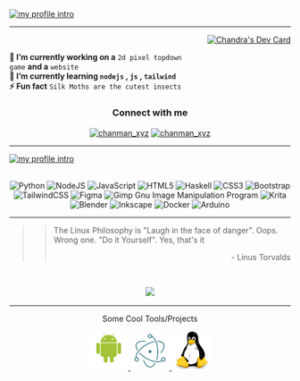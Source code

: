 <div align="left">
      <a href="https://github.com/Sam1431"
        ><img
            src="https://github.com/Sam1431/Sam1431/blob/master/neon-prof.png"
            alt="my profile intro"
    /></a>
</div>
<hr>

<p align="right">
<a href="https://app.daily.dev/itschanman"><img src="https://api.daily.dev/devcards/722f54ace4db4cc7b84f089a7d378af9.png?r=rm4" width="150" alt="Chandra's Dev Card"/></a>
</p>


<strong>🔭 I’m currently working on a</strong> <code>2d pixel topdown game</code> <strong>and a</strong> <code>website</code><br>
<strong>**🌱 I’m currently learning</strong> <code>nodejs</code> , <code>js</code> , <code>tailwind</code><br>
<strong>**⚡ Fun fact</strong> <code>Silk Moths are the cutest insects</code><br>


<h3 align="center">Connect with me</h3>
  <p align="center">
    <a href="https://instagram.com/chanman_xyz" target="blank"><img align="center"src="https://img.shields.io/badge/Instagram-%23E4405F.svg?logo=Instagram&ogoColor=white&style=for-the-badge" alt="chanman_xyz"/></a>
    <a href="https://reddit.com/user/chandra_004" target="blank"><img align="center" src="https://img.shields.io/badge/Reddit-%23FF4500.svg?logo=Reddit&logoColor=white&style=for-the-badge" alt="chanman_xyz"/></a>
  </p>
<hr>
<div align="left">
      <a href="https://github.com/Sam1431"
        ><img
            src="https://github.com/Sam1431/Sam1431/blob/master/wik3.png"
            alt="my profile intro"
    /></a>
</div>
<br>

<div align="center">
      
![Python](https://img.shields.io/badge/python-3670A0?style=for-the-badge&logo=python&logoColor=ffdd54)
![NodeJS](https://img.shields.io/badge/node.js-6DA55F?style=for-the-badge&logo=node.js&logoColor=white)
![JavaScript](https://img.shields.io/badge/javascript-%23323330.svg?style=for-the-badge&logo=javascript&logoColor=%23F7DF1E)
![HTML5](https://img.shields.io/badge/html5-%23E34F26.svg?style=for-the-badge&logo=html5&logoColor=white)
![Haskell](https://img.shields.io/badge/Haskell-5e5086?style=for-the-badge&logo=haskell&logoColor=white)
![CSS3](https://img.shields.io/badge/css3-%231572B6.svg?style=for-the-badge&logo=css3&logoColor=white)
![Bootstrap](https://img.shields.io/badge/bootstrap-%23563D7C.svg?style=for-the-badge&logo=bootstrap&logoColor=white)
![TailwindCSS](https://img.shields.io/badge/tailwindcss-%2338B2AC.svg?style=for-the-badge&logo=tailwind-css&logoColor=white)
![Figma](https://img.shields.io/badge/figma-%23F24E1E.svg?style=for-the-badge&logo=figma&logoColor=white)
![Gimp Gnu Image Manipulation Program](https://img.shields.io/badge/Gimp-657D8B?style=for-the-badge&logo=gimp&logoColor=FFFFFF)
![Krita](https://img.shields.io/badge/Krita-203759?style=for-the-badge&logo=krita&logoColor=EEF37B)
![Blender](https://img.shields.io/badge/blender-%23F5792A.svg?style=for-the-badge&logo=blender&logoColor=white)
![Inkscape](https://img.shields.io/badge/Inkscape-e0e0e0?style=for-the-badge&logo=inkscape&logoColor=080A13)
![Docker](https://img.shields.io/badge/docker-%230db7ed.svg?style=for-the-badge&logo=docker&logoColor=white)
![Arduino](https://img.shields.io/badge/-Arduino-00979D?style=for-the-badge&logo=Arduino&logoColor=white)
</div>
<hr>

>> The Linux Philosophy is "Laugh in the face of danger". Oops. Wrong one. "Do it Yourself". Yes, that's it
>> <p align=right>- Linus Torvalds</p>
<br>
<p align="center"> <a href="https://github.com/ryo-ma/github-profile-trophy"><img src="https://github-profile-trophy.vercel.app/?username=sam1431&theme=radical&no-frame=true&no-bg=true&margin-w=4" /></a> </p>

<hr>
<p align="center"> Some Cool Tools/Projects </p>
<p align="center"> 
      <a href="https://developer.android.com" target="_blank" rel="noreferrer"> <img src="https://raw.githubusercontent.com/devicons/devicon/master/icons/android/android-original-wordmark.svg" alt="android" width="70" height="70"/> </a> 
      <a href="https://www.electronjs.org" target="_blank" rel="noreferrer"> <img src="https://raw.githubusercontent.com/devicons/devicon/master/icons/electron/electron-original.svg" alt="electron" width="70" height="70"/> </a> 
      <a href="https://www.linux.org/" target="_blank" rel="noreferrer"> <img src="https://raw.githubusercontent.com/devicons/devicon/master/icons/linux/linux-original.svg" alt="linux" width="70" height="70"/> </a> </p>
